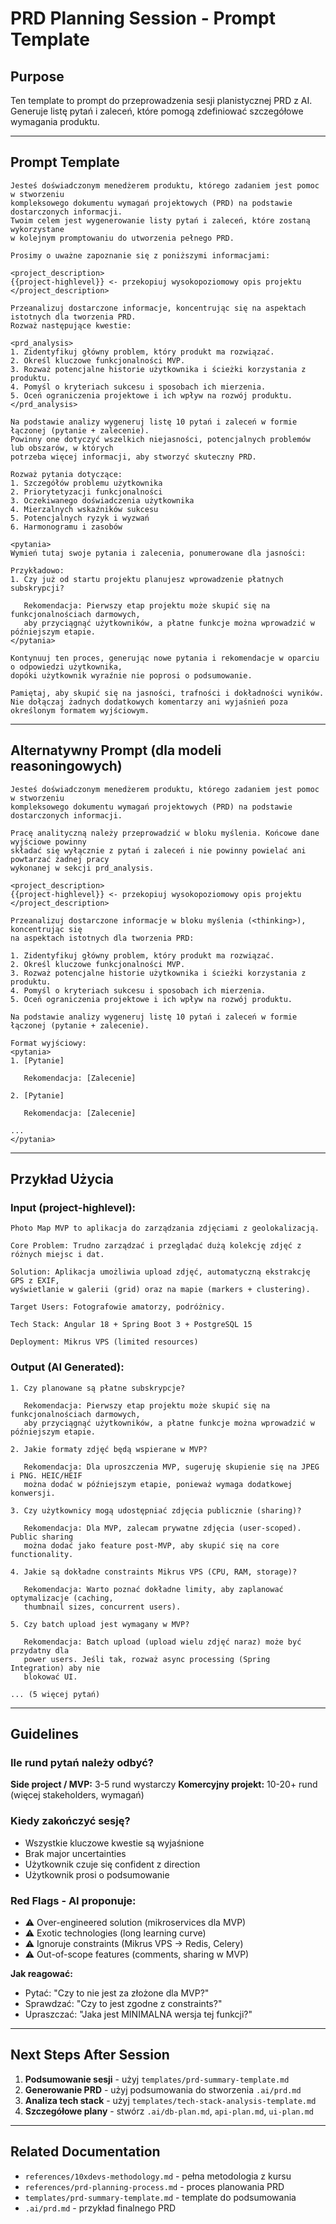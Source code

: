 # PRD Planning Session - Prompt Template

## Purpose

Ten template to prompt do przeprowadzenia sesji planistycznej PRD z AI. Generuje listę pytań i zaleceń, które pomogą zdefiniować szczegółowe wymagania produktu.

---

## Prompt Template

```
Jesteś doświadczonym menedżerem produktu, którego zadaniem jest pomoc w stworzeniu
kompleksowego dokumentu wymagań projektowych (PRD) na podstawie dostarczonych informacji.
Twoim celem jest wygenerowanie listy pytań i zaleceń, które zostaną wykorzystane
w kolejnym promptowaniu do utworzenia pełnego PRD.

Prosimy o uważne zapoznanie się z poniższymi informacjami:

<project_description>
{{project-highlevel}} <- przekopiuj wysokopoziomowy opis projektu
</project_description>

Przeanalizuj dostarczone informacje, koncentrując się na aspektach istotnych dla tworzenia PRD.
Rozważ następujące kwestie:

<prd_analysis>
1. Zidentyfikuj główny problem, który produkt ma rozwiązać.
2. Określ kluczowe funkcjonalności MVP.
3. Rozważ potencjalne historie użytkownika i ścieżki korzystania z produktu.
4. Pomyśl o kryteriach sukcesu i sposobach ich mierzenia.
5. Oceń ograniczenia projektowe i ich wpływ na rozwój produktu.
</prd_analysis>

Na podstawie analizy wygeneruj listę 10 pytań i zaleceń w formie łączonej (pytanie + zalecenie).
Powinny one dotyczyć wszelkich niejasności, potencjalnych problemów lub obszarów, w których
potrzeba więcej informacji, aby stworzyć skuteczny PRD.

Rozważ pytania dotyczące:
1. Szczegółów problemu użytkownika
2. Priorytetyzacji funkcjonalności
3. Oczekiwanego doświadczenia użytkownika
4. Mierzalnych wskaźników sukcesu
5. Potencjalnych ryzyk i wyzwań
6. Harmonogramu i zasobów

<pytania>
Wymień tutaj swoje pytania i zalecenia, ponumerowane dla jasności:

Przykładowo:
1. Czy już od startu projektu planujesz wprowadzenie płatnych subskrypcji?

   Rekomendacja: Pierwszy etap projektu może skupić się na funkcjonalnościach darmowych,
   aby przyciągnąć użytkowników, a płatne funkcje można wprowadzić w późniejszym etapie.
</pytania>

Kontynuuj ten proces, generując nowe pytania i rekomendacje w oparciu o odpowiedzi użytkownika,
dopóki użytkownik wyraźnie nie poprosi o podsumowanie.

Pamiętaj, aby skupić się na jasności, trafności i dokładności wyników.
Nie dołączaj żadnych dodatkowych komentarzy ani wyjaśnień poza określonym formatem wyjściowym.
```

---

## Alternatywny Prompt (dla modeli reasoningowych)

```
Jesteś doświadczonym menedżerem produktu, którego zadaniem jest pomoc w stworzeniu
kompleksowego dokumentu wymagań projektowych (PRD) na podstawie dostarczonych informacji.

Pracę analityczną należy przeprowadzić w bloku myślenia. Końcowe dane wyjściowe powinny
składać się wyłącznie z pytań i zaleceń i nie powinny powielać ani powtarzać żadnej pracy
wykonanej w sekcji prd_analysis.

<project_description>
{{project-highlevel}} <- przekopiuj wysokopoziomowy opis projektu
</project_description>

Przeanalizuj dostarczone informacje w bloku myślenia (<thinking>), koncentrując się
na aspektach istotnych dla tworzenia PRD:

1. Zidentyfikuj główny problem, który produkt ma rozwiązać.
2. Określ kluczowe funkcjonalności MVP.
3. Rozważ potencjalne historie użytkownika i ścieżki korzystania z produktu.
4. Pomyśl o kryteriach sukcesu i sposobach ich mierzenia.
5. Oceń ograniczenia projektowe i ich wpływ na rozwój produktu.

Na podstawie analizy wygeneruj listę 10 pytań i zaleceń w formie łączonej (pytanie + zalecenie).

Format wyjściowy:
<pytania>
1. [Pytanie]

   Rekomendacja: [Zalecenie]

2. [Pytanie]

   Rekomendacja: [Zalecenie]

...
</pytania>
```

---

## Przykład Użycia

### Input (project-highlevel):

```
Photo Map MVP to aplikacja do zarządzania zdjęciami z geolokalizacją.

Core Problem: Trudno zarządzać i przeglądać dużą kolekcję zdjęć z różnych miejsc i dat.

Solution: Aplikacja umożliwia upload zdjęć, automatyczną ekstrakcję GPS z EXIF,
wyświetlanie w galerii (grid) oraz na mapie (markers + clustering).

Target Users: Fotografowie amatorzy, podróżnicy.

Tech Stack: Angular 18 + Spring Boot 3 + PostgreSQL 15

Deployment: Mikrus VPS (limited resources)
```

### Output (AI Generated):

```
1. Czy planowane są płatne subskrypcje?

   Rekomendacja: Pierwszy etap projektu może skupić się na funkcjonalnościach darmowych,
   aby przyciągnąć użytkowników, a płatne funkcje można wprowadzić w późniejszym etapie.

2. Jakie formaty zdjęć będą wspierane w MVP?

   Rekomendacja: Dla uproszczenia MVP, sugeruję skupienie się na JPEG i PNG. HEIC/HEIF
   można dodać w późniejszym etapie, ponieważ wymaga dodatkowej konwersji.

3. Czy użytkownicy mogą udostępniać zdjęcia publicznie (sharing)?

   Rekomendacja: Dla MVP, zalecam prywatne zdjęcia (user-scoped). Public sharing
   można dodać jako feature post-MVP, aby skupić się na core functionality.

4. Jakie są dokładne constraints Mikrus VPS (CPU, RAM, storage)?

   Rekomendacja: Warto poznać dokładne limity, aby zaplanować optymalizacje (caching,
   thumbnail sizes, concurrent users).

5. Czy batch upload jest wymagany w MVP?

   Rekomendacja: Batch upload (upload wielu zdjęć naraz) może być przydatny dla
   power users. Jeśli tak, rozważ async processing (Spring Integration) aby nie
   blokować UI.

... (5 więcej pytań)
```

---

## Guidelines

### Ile rund pytań należy odbyć?

**Side project / MVP:** 3-5 rund wystarczy
**Komercyjny projekt:** 10-20+ rund (więcej stakeholders, wymagań)

### Kiedy zakończyć sesję?

- Wszystkie kluczowe kwestie są wyjaśnione
- Brak major uncertainties
- Użytkownik czuje się confident z direction
- Użytkownik prosi o podsumowanie

### Red Flags - AI proponuje:

- ⚠️ Over-engineered solution (mikroservices dla MVP)
- ⚠️ Exotic technologies (long learning curve)
- ⚠️ Ignoruje constraints (Mikrus VPS → Redis, Celery)
- ⚠️ Out-of-scope features (comments, sharing w MVP)

**Jak reagować:**
- Pytać: "Czy to nie jest za złożone dla MVP?"
- Sprawdzać: "Czy to jest zgodne z constraints?"
- Upraszczać: "Jaka jest MINIMALNA wersja tej funkcji?"

---

## Next Steps After Session

1. **Podsumowanie sesji** - użyj `templates/prd-summary-template.md`
2. **Generowanie PRD** - użyj podsumowania do stworzenia `.ai/prd.md`
3. **Analiza tech stack** - użyj `templates/tech-stack-analysis-template.md`
4. **Szczegółowe plany** - stwórz `.ai/db-plan.md`, `api-plan.md`, `ui-plan.md`

---

## Related Documentation

- `references/10xdevs-methodology.md` - pełna metodologia z kursu
- `references/prd-planning-process.md` - proces planowania PRD
- `templates/prd-summary-template.md` - template do podsumowania
- `.ai/prd.md` - przykład finalnego PRD
